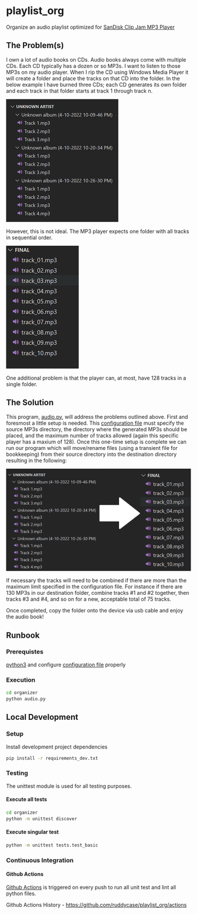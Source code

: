 # playlist_org

Organize an audio playlist optimized for [SanDisk Clip Jam MP3 Player](./docs/clipjam.pdf)

## The Problem(s)

I own a lot of audio books on CDs. Audio books always come with multiple CDs. Each CD typically has a dozen or so MP3s. I want to listen to those MP3s on my audio player. When I rip the CD using Windows Media Player it will create a folder and place the tracks on that CD into the folder. In the below example I have burned three CDs; each CD generates its own folder and each track in that folder starts at track 1 through track n.

![Data Input](./docs/problem.png "Data Input")

However, this is not ideal. The MP3 player expects one folder with all tracks in sequential order.

![MP3 Player expectation](./docs/solution.png "MP3 Player expectation")

One additional problem is that the player can, at most, have 128 tracks in a single folder.

## The Solution

This program, [audio.py](./organizer/audio.py), will address the problems outlined above. First and foresmost a little setup is needed. This [configuration file](./organizer/config.py) must specify the source MP3s directory, the directory where the generated MP3s should be placed, and the maximum number of tracks allowed (again this specific player has a maxium of 128).
Once this one-time setup is complete we can run our program which will move/rename files (using a transient file for bookkeeping) from their source directory into the destination directory resulting in the following:

![Data Transition](./docs/transition.png "Data Transition")

If necessary the tracks will need to be combined if there are more than the maximum limit specified in the configuration file. For instance if there are 130 MP3s in our destination folder, combine tracks #1 and #2 together, then tracks #3 and #4, and so on for a new, acceptable total of 75 tracks.

Once completed, copy the folder onto the device via usb cable and enjoy the audio book!

## Runbook

### Prerequistes

[python3](https://www.python.org/downloads/) and configure [configuration file](./organizer/config.py) properly

### Execution

```bash
cd organizer
python audio.py
```
## Local Development

### Setup

Install development project dependencies
```bash
pip install -r requirements_dev.txt
```

### Testing

The unittest module is used for all testing purposes.

#### Execute all tests

```bash
cd organizer
python -m unittest discover
```

#### Execute singular test

```bash
python -m unittest tests.test_basic
```

### Continuous Integration

#### Github Actions

[Github Actions](https://github.com/features/actions) is triggered on every push to run all unit test and lint all python files.

Github Actions History - https://github.com/ruddycase/playlist_org/actions
